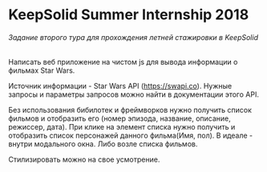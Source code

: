 # KeepSolid Summer Internship 2018

###### Задание второго тура для прохождения летней стажировки в KeepSolid


Написать веб приложение на чистом js для вывода информации о фильмах Star Wars.

Источник информации - Star Wars API (https://swapi.co). Нужные запросы и параметры запросов можно найти в документации этого API.

Без использования бибилотек и фреймворков нужно получить список фильмов и отобразить его (номер эпизода, название, описание, режиссер, дата).
При клике на элемент списка нужно получить и  отобразить список персонажей данного фильма(Имя, пол). В идеале -  внутри модального окна. Либо возле списка фильмов.

Стилизировать можно на свое усмотрение.
